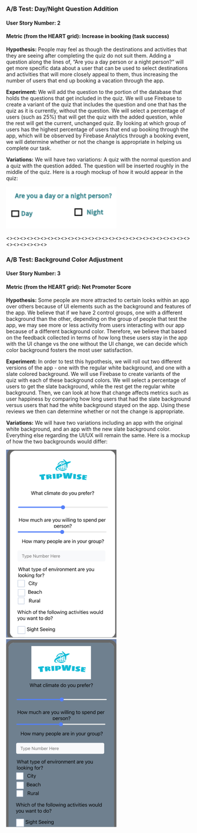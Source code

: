 ### A/B Test: Day/Night Question Addition
#### User Story Number: 2
#### Metric (from the HEART grid): Increase in booking (task success)
**Hypothesis:**
People may feel as though the destinations and activities that they are seeing after completing the quiz do not suit them. Adding a question along the lines of, “Are you a day person or a night person?” will get more specific data about a user that can be used to select destinations and activities that will more closely appeal to them, thus increasing the number of users that end up booking a vacation through the app.

**Experiment:** We will add the question to the portion of the database that holds the questions that get included in the quiz. We will use Firebase to create a variant of the quiz that includes the question and one that has the quiz as it is currently, without the question. We will select a percentage of users (such as 25%) that will get the quiz with the added question, while the rest will get the current, unchanged quiz. By looking at which group of users has the highest percentage of users that end up booking through the app, which will be observed by Firebase Analytics through a booking event, we will determine whether or not the change is appropriate in helping us complete our task.

**Variations:** We will have two variations: A quiz with the normal question and a quiz with the question added. The question will be inserted roughly in the middle of the quiz. 
Here is a rough mockup of how it would appear in the quiz:

<img src=./src/abtesting1.png width="300" height=auto>

<><><><><><><><><><><><><><><><><><><><><><><><><><><><><><><><><>

### A/B Test: Background Color Adjustment
#### User Story Number: 3
#### Metric (from the HEART grid): Net Promoter Score
**Hypothesis:**
Some people are more attracted to certain looks within an app over others because of UI elements such as the background and features of the app. We believe that if we have 2 control groups, one with a different background than the other, depending on the group of people that test the app, we may see more or less activity from users interacting with our app because of a different background color. Therefore, we believe that based on the feedback collected in terms of how long these users stay in the app with the UI change vs the one without the UI change, we can decide which color background fosters the most user satisfaction. 

**Experiment:** In order to test this hypothesis, we will roll out two different versions of the app - one with the regular white background, and one with a slate colored background. We will use Firebase to create variants of the quiz with each of these background colors. We will select a percentage of users to get the slate background, while the rest get the regular white background. Then, we can look at how that change affects metrics such as user happiness by comparing how long users that had the slate background versus users that had the white background stayed on the app. Using these reviews we then can determine whether or not the change is appropriate. 

**Variations:** We will have two variations including an app with the original white background, and an app with the new slate background color. Everything else regarding the UI/UX will remain the same. Here is a mockup of how the two backgrounds would differ:

<img src=./src/abtesting2.png width="300" height=auto> <img src=./src/abtesting3.png width="300" height=auto>
